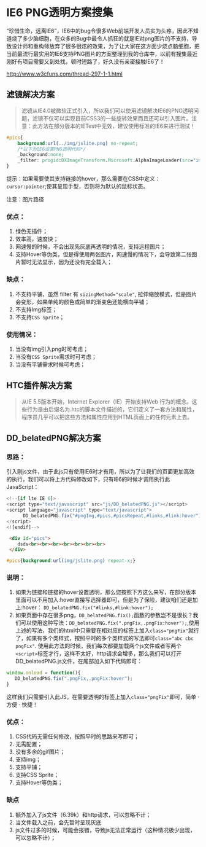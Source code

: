 # IE6 PNG透明方案搜集

“珍惜生命，远离IE6”，IE6中的bug令很多Web前端开发人员实为头疼，因此不知道烧了多少脑细胞，在众多的Bug中最令人抓狂的就是IE对png图片的不支持，导致设计师和重构师放弃了很多很炫的效果，为了让大家在这方面少烧点脑细胞，把当前最流行最实用的IE6支持PNG图片的方案整理到我的仓库中，以前有搜集最近刚好有项目需要又到处找，顿时短路了，好久没有亲密接触IE6了！

http://www.w3cfuns.com/thread-297-1-1.html

## 滤镜解决方案

> 滤镜从IE4.0被微软正式引入，所以我们可以使用滤镜解决IE6的PNG透明问题，滤镜不仅可以实现目前CSS3的一些旋转效果而且还可以引入图片。注意：此方法在部分版本的IETest中无效，建议使用标准的IE6来进行测试！  


```css
#pics{
    background:url(../img/jslite.png) no-repeat;
    /*以下为IE6设置PNG透明代码*/
    _background:none;
    _filter: progid:DXImageTransform.Microsoft.AlphaImageLoader(src="img/jslite.png");
}
```

提示：如果需要使其支持链接的hover，那么需要在CSS中定义：`cursor:pointer`;使其呈现手型，否则将为默认的鼠标状态。  

注意：图片路径  


### 优点：
1. 绿色无插件；
2. 效率高，速度快；
3. 网速慢的时候，不会出现先灰底再透明的情况，支持远程图片；
4. 支持Hover等伪类，但是得使用两张图片，网速慢的情况下，会导致第二张图片暂时无法显示，因为还没有完全载入；


### 缺点：
1. 不支持平铺，虽然 filter 有 `sizingMethod="scale"`, 拉伸缩放模式，但是图片会变形，如果单纯的颜色或简单的渐变色还能横向平铺；
2. 不支持Img标签；
3. 不支持`CSS Sprite`；


### 使用情况：

1. 当没有img引入png时可考虑；
2. 当没有`CSS Sprite`需求时可考虑；
3. 当没有平铺需求时候可考虑；



## HTC插件解决方案

> 从IE 5.5版本开始，Internet Explorer（IE）开始支持Web 行为的概念。这些行为是由后缀名为.htc的脚本文件描述的，它们定义了一套方法和属性，程序员几乎可以把这些方法和属性应用到HTML页面上的任何元素上去。

## DD_belatedPNG解决方案

### 思路：
引入刚js文件，由于此js只有使用IE6时才有用，所以为了让我们的页面更加高效的执行，我们可以将上方代码修改如下，只有IE6的时候才调用执行此JavaScript：


```js
<!--[if lte IE 6]> 
<script type="text/javascript" src="js/DD_belatedPNG.js"></script> 
<script language="javascript" type="text/javascript">
      DD_belatedPNG.fix("#pngImg,#pics,#picsRepeat,#links,#link:hover");
</script>
<![endif]-->
```


```html
 <div id="pics">
    dsds<br><br><br><br><br><br><br>
 </div>
```


```css
#pics{background:url(img/jslite.png) repeat-x;}
```

### 说明：
1. 如果为链接和链接的hover设置透明，那么您按照下方这么来写，在部分版本里面可以不用加入:hover直接写选择器即可，但是为了保险，建议咱们还是加上:hover：
 `DD_belatedPNG.fix("#links,#link:hover");`
2. 如果页面中存在很多png，`DD_belatedPNG.fix();`函数的参数岂不是很长？我们可以使用这种写法：`DD_belatedPNG.fix(".pngFix,.pngFix:hover");`,使用上述的写法，我们的html中只需要在相对应的标签上加入`class="pngFix"`就行了，如果有多个类样式，按照平时的多个类样式的写法即可`class="abc cbc pngFix"`. 使用此方法的时候，我们每次都要加载两个js文件或者写两个`<script>`标签才行，这样不太好，http请求会增多，那么我们可以打开DD_belatedPNG.js文件，在尾部加入如下代码即可：


```js
window.onload = function(){
   DD_belatedPNG.fix(".pngFix,.pngFix:hover");
}
```

这样我们只需要引入此JS，在需要透明的标签上加入`class="pngFix"`即可，简单 · 方便 · 快捷！


### 优点：
1. CSS代码无需任何修改，按照平时的思路来写即可；
2. 无需配置；
3. 没有多余的gif图片；
4. 支持img；
5. 支持平铺；
6. 支持CSS Sprite；
7. 支持Hover等伪类；

### 缺点
1. 额外加入了js文件（6.39k）和http请求，可以忽略不计；
2. 当文件载入之前，会先暂时呈现灰底
3. js文件过多的时候，可能会报错，导致js无法正常运行（这种情况极少出现，可以忽略不计）；



